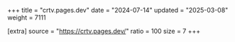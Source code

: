 +++
title = "crtv.pages.dev"
date = "2024-07-14"
updated = "2025-03-08"
weight = 7111

[extra]
source = "https://crtv.pages.dev/"
ratio = 100
size = 7
+++
